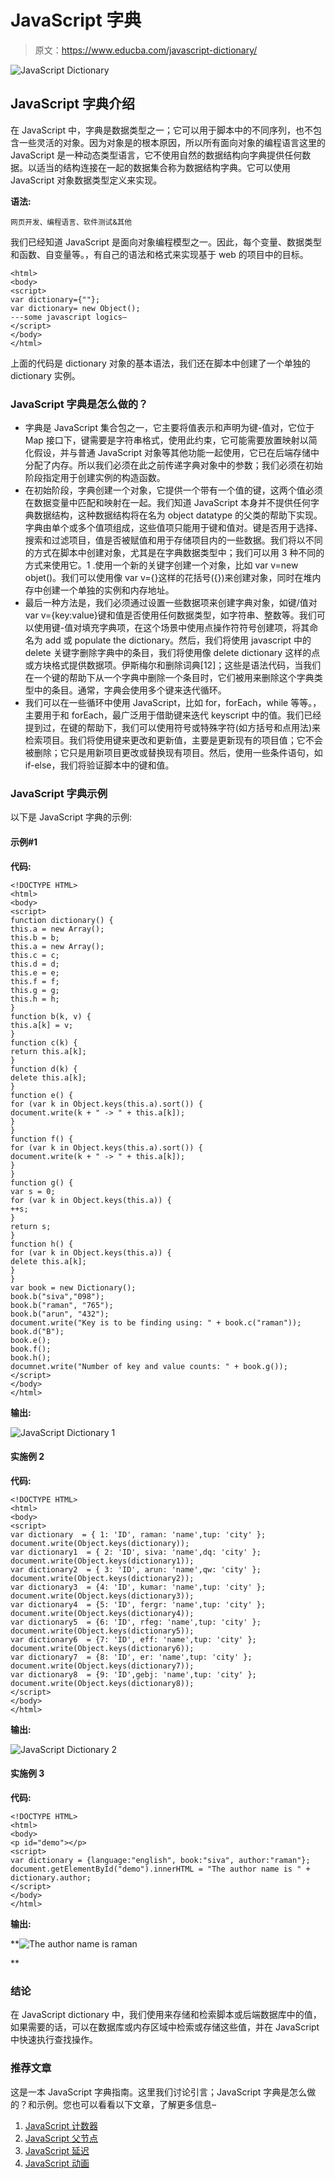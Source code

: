 # JavaScript 字典

> 原文：<https://www.educba.com/javascript-dictionary/>

![JavaScript Dictionary](img/d4fc1397815b06d3bda65451032f248c.png)



## JavaScript 字典介绍

在 JavaScript 中，字典是数据类型之一；它可以用于脚本中的不同序列，也不包含一些灵活的对象。因为对象是的根本原因，所以所有面向对象的编程语言这里的 JavaScript 是一种动态类型语言，它不使用自然的数据结构向字典提供任何数据。以适当的结构连接在一起的数据集合称为数据结构字典。它可以使用 JavaScript 对象数据类型定义来实现。

**语法:**

<small>网页开发、编程语言、软件测试&其他</small>

我们已经知道 JavaScript 是面向对象编程模型之一。因此，每个变量、数据类型和函数、自变量等。，有自己的语法和格式来实现基于 web 的项目中的目标。

```
<html>
<body>
<script>
var dictionary={""};
var dictionary= new Object();
---some javascript logics—
</script>
</body>
</html>
```

上面的代码是 dictionary 对象的基本语法，我们还在脚本中创建了一个单独的 dictionary 实例。

### JavaScript 字典是怎么做的？

*   字典是 JavaScript 集合包之一，它主要将值表示和声明为键-值对，它位于 Map 接口下，键需要是字符串格式，使用此约束，它可能需要放置映射以简化假设，并与普通 JavaScript 对象等其他功能一起使用，它已在后端存储中分配了内存。所以我们必须在此之前传递字典对象中的参数；我们必须在初始阶段指定用于创建实例的构造函数。
*   在初始阶段，字典创建一个对象，它提供一个带有一个值的键，这两个值必须在数据变量中匹配和映射在一起。我们知道 JavaScript 本身并不提供任何字典数据结构，这种数据结构将在名为 object datatype 的父类的帮助下实现。字典由单个或多个值项组成，这些值项只能用于键和值对。键是否用于选择、搜索和过滤项目，值是否被赋值和用于存储项目内的一些数据。我们将以不同的方式在脚本中创建对象，尤其是在字典数据类型中；我们可以用 3 种不同的方式来使用它。1 .使用一个新的关键字创建一个对象，比如 var v=new objet()。我们可以使用像 var v={}这样的花括号({})来创建对象，同时在堆内存中创建一个单独的实例和内存地址。
*   最后一种方法是，我们必须通过设置一些数据项来创建字典对象，如键/值对 var v={key:value}键和值是否使用任何数据类型，如字符串、整数等。我们可以使用键-值对填充字典项，在这个场景中使用点操作符符号创建项，将其命名为 add 或 populate the dictionary。然后，我们将使用 javascript 中的 delete 关键字删除字典中的条目，我们将使用像 delete dictionary 这样的点或方块格式提供数据项。伊斯梅尔和删除词典[12]；这些是语法代码，当我们在一个键的帮助下从一个字典中删除一个条目时，它们被用来删除这个字典类型中的条目。通常，字典会使用多个键来迭代循环。
*   我们可以在一些循环中使用 JavaScript，比如 for，forEach，while 等等。，主要用于和 forEach，最广泛用于借助键来迭代 keyscript 中的值。我们已经提到过，在键的帮助下，我们可以使用符号或特殊字符(如方括号和点用法)来检索项目。我们将使用键来更改和更新值，主要是更新现有的项目值；它不会被删除；它只是用新项目更改或替换现有项目。然后，使用一些条件语句，如 if-else，我们将验证脚本中的键和值。

### JavaScript 字典示例

以下是 JavaScript 字典的示例:

#### 示例#1

**代码:**

```
<!DOCTYPE HTML>
<html>
<body>
<script>
function dictionary() {
this.a = new Array();
this.b = b;
this.a = new Array();
this.c = c;
this.d = d;
this.e = e;
this.f = f;
this.g = g;
this.h = h;
}
function b(k, v) {
this.a[k] = v;
}
function c(k) {
return this.a[k];
}
function d(k) {
delete this.a[k];
}
function e() {
for (var k in Object.keys(this.a).sort()) {
document.write(k + " -> " + this.a[k]);
}
}
function f() {
for (var k in Object.keys(this.a).sort()) {
document.write(k + " -> " + this.a[k]);
}
}
function g() {
var s = 0;
for (var k in Object.keys(this.a)) {
++s;
}
return s;
}
function h() {
for (var k in Object.keys(this.a)) {
delete this.a[k];
}
}
var book = new Dictionary();
book.b("siva","098");
book.b("raman", "765");
book.b("arun", "432");
document.write("Key is to be finding using: " + book.c("raman"));
book.d("B");
book.e();
book.f();
book.h();
documnet.write("Number of key and value counts: " + book.g());
</script>
</body>
</html>
```

**输出:**

![JavaScript Dictionary 1](img/f96c58399c8dcea11fda3f971aef5aa5.png)



#### 实施例 2

**代码:**

```
<!DOCTYPE HTML>
<html>
<body>
<script>
var dictionary  = { 1: 'ID', raman: 'name',tup: 'city' };
document.write(Object.keys(dictionary));
var dictionary1  = { 2: 'ID', siva: 'name',dq: 'city' };
document.write(Object.keys(dictionary1));
var dictionary2  = { 3: 'ID', arun: 'name',qw: 'city' };
document.write(Object.keys(dictionary2));
var dictionary3  = {4: 'ID', kumar: 'name',tup: 'city' };
document.write(Object.keys(dictionary3));
var dictionary4  = {5: 'ID', fergr: 'name',tup: 'city' };
document.write(Object.keys(dictionary4));
var dictionary5  = {6: 'ID', rfeg: 'name',tup: 'city' };
document.write(Object.keys(dictionary5));
var dictionary6  = {7: 'ID', eff: 'name',tup: 'city' };
document.write(Object.keys(dictionary6));
var dictionary7  = {8: 'ID', er: 'name',tup: 'city' };
document.write(Object.keys(dictionary7));
var dictionary8  = {9: 'ID',gebj: 'name',tup: 'city' };
document.write(Object.keys(dictionary8));
</script>
</body>
</html>
```

**输出:**

![JavaScript Dictionary 2](img/a63e894c9f232a497636f218d73ac45b.png)



#### 实施例 3

**代码:**

```
<!DOCTYPE HTML>
<html>
<body>
<p id="demo"></p>
<script>
var dictionary = {language:"english", book:"siva", author:"raman"};
document.getElementById("demo").innerHTML = "The author name is " + dictionary.author;
</script>
</body>
</html>
```

**输出:**

**![The author name is raman](img/c5e6e3983f67cfd3718705b33801263a.png)

** 

### 结论

在 JavaScript dictionary 中，我们使用来存储和检索脚本或后端数据库中的值，如果需要的话，可以在数据库或内存区域中检索或存储这些值，并在 JavaScript 中快速执行查找操作。

### 推荐文章

这是一本 JavaScript 字典指南。这里我们讨论引言；JavaScript 字典是怎么做的？和示例。您也可以看看以下文章，了解更多信息–

1.  [JavaScript 计数器](https://www.educba.com/javascript-counter/)
2.  [JavaScript 父节点](https://www.educba.com/javascript-parent-node/)
3.  [JavaScript 延迟](https://www.educba.com/javascript-delay/)
4.  [JavaScript 动画](https://www.educba.com/javascript-animation/)





